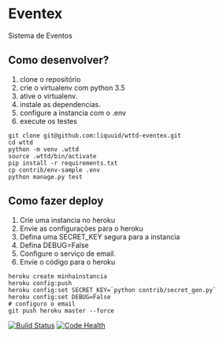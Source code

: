 # Eventex

Sistema de Eventos

## Como desenvolver?

1. clone o repositório
2. crie o virtualenv com python 3.5
3. ative o virtualenv.
4. instale as dependencias.
5. configure a instancia com o .env
6. execute os testes

```console
git clone git@github.com:liquuid/wttd-eventex.git
cd wttd
python -m venv .wttd
source .wttd/bin/activate
pip install -r requirements.txt
cp contrib/env-sample .env
python manage.py test
```

## Como fazer deploy

1. Crie uma instancia no heroku
2. Envie as configurações para o heroku
3. Defina uma SECRET_KEY segura para a instancia
4. Defina DEBUG=False
5. Configure o serviço de email.
6. Envie o código para o heroku

```console
heroku create minhainstancia
heroku config:push
heroku config:set SECRET_KEY=`python contrib/secret_gen.py`
heroku config:set DEBUG=False
# configuro o email
git push heroku master --force
```

[![Build Status](https://travis-ci.org/liquuid/wttd-eventex.svg?branch=master)](https://travis-ci.org/liquuid/wttd-eventex)
[![Code Health](https://landscape.io/github/liquuid/wttd-eventex/master/landscape.svg?style=flat)](https://landscape.io/github/liquuid/wttd-eventex/master)

